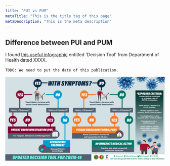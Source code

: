 ```yaml
---
title: "PUI vs PUM"
metaTitle: "This is the title tag of this page"
metaDescription: "This is the meta description"
---
```


## Difference between PUI and PUM

I found [this useful infographic](https://doh.gov.ph/covid-19/infographics/decision-tool) entitled 'Decision Tool' from Department of Health dated XXXX.

`TODO: We need to put the date of this publication.`

![pui_vs_pum](https://raw.githubusercontent.com/darrensapalo/learn-covid/master/content/resources/faq/pui_vs_pum.png)